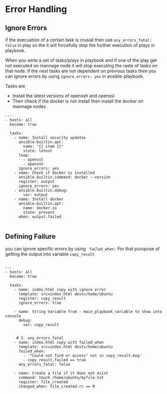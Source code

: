# Error Handling 

## Ignore Errors

if the execuation of a certain task is crusial then use  ` any_errors_fatal: false ` in play so the it will forcefully stop the further execution of plays in playbook.

When you wirte a set of tasks/plays in playbook and if one of the play get not executed on mannage node it will stop executing the raste of tasks on that node.
If the next tasks are not dependent on previous tasks then you can ignore errors by using ` ignore_errors: yes ` in ansible-playbook.

Tasks are
- Install the latest versions of openssh and openssl
- Then check if the docker is not install then install the docker on mannage nodes

```
---
- hosts: all
  become: true

  tasks:
    - name: Install security updates
      ansible.builtin.apt:
        name: "{{ item }}"
        state: latest
      loop:
        - openssl
        - openssh
      ignore_errors: yes 
    - name: Check if docker is installed
      ansible.builtin.command: docker --version
      register: output
      ignore_errors: yes    
    - ansible.builtin.debug:
        var: output
    - name: Install docker
      ansible.builtin.apt:
        name: docker.io
        state: present
      when: output.failed
        
```

## Defining Failure

you can ignore specific errors by using `  failed_when: `  For that puropose of getting the output into variable ` copy_result `

```

---
- hosts: all
  become: true

  tasks:
    - name: index.html copy with ignore_error
      template: src=index.html dest=/home/ubuntu
      register: copy_result
      ignore_errors: true

    - name: String Variable from - main_playbook_variable to show into console
      debug:
        var: copy_result


     # 2. any_errors_fatal
    - name: index.html copy with failed_when
      template: src=index.html dest=/home/ubuntu
      failed_when:
        - '"Could not find or access" not in copy_result.msg'
        - copy_result.failed == true
      any_errors_fatal: false

    - name: Create a file if it does not exist
      command: touch /home/ubuntu/myfile.txt
      register: file_created
      changed_when: file_created.rc == 0

```





